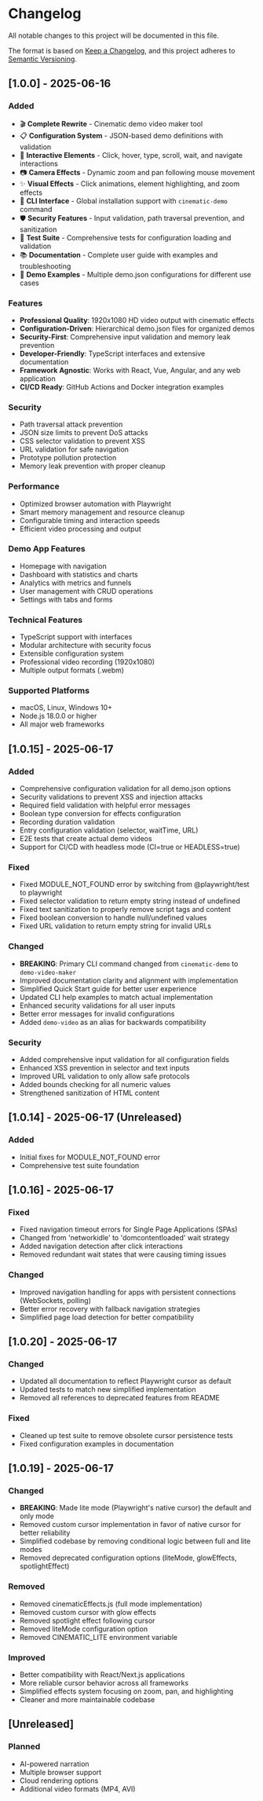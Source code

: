 # Changelog

All notable changes to this project will be documented in this file.

The format is based on [Keep a Changelog](https://keepachangelog.com/en/1.0.0/),
and this project adheres to [Semantic Versioning](https://semver.org/spec/v2.0.0.html).

## [1.0.0] - 2025-06-16

### Added
- 🎬 **Complete Rewrite** - Cinematic demo video maker tool
- 📋 **Configuration System** - JSON-based demo definitions with validation
- 🎯 **Interactive Elements** - Click, hover, type, scroll, wait, and navigate interactions
- 📷 **Camera Effects** - Dynamic zoom and pan following mouse movement
- ✨ **Visual Effects** - Click animations, element highlighting, and zoom effects
- 🔧 **CLI Interface** - Global installation support with `cinematic-demo` command
- 🛡️ **Security Features** - Input validation, path traversal prevention, and sanitization
- 🧪 **Test Suite** - Comprehensive tests for configuration loading and validation
- 📚 **Documentation** - Complete user guide with examples and troubleshooting
- 🎪 **Demo Examples** - Multiple demo.json configurations for different use cases

### Features
- **Professional Quality**: 1920x1080 HD video output with cinematic effects
- **Configuration-Driven**: Hierarchical demo.json files for organized demos
- **Security-First**: Comprehensive input validation and memory leak prevention
- **Developer-Friendly**: TypeScript interfaces and extensive documentation
- **Framework Agnostic**: Works with React, Vue, Angular, and any web application
- **CI/CD Ready**: GitHub Actions and Docker integration examples

### Security
- Path traversal attack prevention
- JSON size limits to prevent DoS attacks
- CSS selector validation to prevent XSS
- URL validation for safe navigation
- Prototype pollution protection
- Memory leak prevention with proper cleanup

### Performance
- Optimized browser automation with Playwright
- Smart memory management and resource cleanup
- Configurable timing and interaction speeds
- Efficient video processing and output

### Demo App Features
- Homepage with navigation
- Dashboard with statistics and charts
- Analytics with metrics and funnels
- User management with CRUD operations
- Settings with tabs and forms

### Technical Features
- TypeScript support with interfaces
- Modular architecture with security focus
- Extensible configuration system
- Professional video recording (1920x1080)
- Multiple output formats (.webm)

### Supported Platforms
- macOS, Linux, Windows 10+
- Node.js 18.0.0 or higher
- All major web frameworks

## [1.0.15] - 2025-06-17

### Added
- Comprehensive configuration validation for all demo.json options
- Security validations to prevent XSS and injection attacks
- Required field validation with helpful error messages
- Boolean type conversion for effects configuration
- Recording duration validation
- Entry configuration validation (selector, waitTime, URL)
- E2E tests that create actual demo videos
- Support for CI/CD with headless mode (CI=true or HEADLESS=true)

### Fixed
- Fixed MODULE_NOT_FOUND error by switching from @playwright/test to playwright
- Fixed selector validation to return empty string instead of undefined
- Fixed text sanitization to properly remove script tags and content
- Fixed boolean conversion to handle null/undefined values
- Fixed URL validation to return empty string for invalid URLs

### Changed
- **BREAKING**: Primary CLI command changed from `cinematic-demo` to `demo-video-maker`
- Improved documentation clarity and alignment with implementation
- Simplified Quick Start guide for better user experience
- Updated CLI help examples to match actual implementation
- Enhanced security validations for all user inputs
- Better error messages for invalid configurations
- Added `demo-video` as an alias for backwards compatibility

### Security
- Added comprehensive input validation for all configuration fields
- Enhanced XSS prevention in selector and text inputs
- Improved URL validation to only allow safe protocols
- Added bounds checking for all numeric values
- Strengthened sanitization of HTML content

## [1.0.14] - 2025-06-17 (Unreleased)

### Added
- Initial fixes for MODULE_NOT_FOUND error
- Comprehensive test suite foundation

## [1.0.16] - 2025-06-17

### Fixed
- Fixed navigation timeout errors for Single Page Applications (SPAs)
- Changed from 'networkidle' to 'domcontentloaded' wait strategy
- Added navigation detection after click interactions
- Removed redundant wait states that were causing timing issues

### Changed
- Improved navigation handling for apps with persistent connections (WebSockets, polling)
- Better error recovery with fallback navigation strategies
- Simplified page load detection for better compatibility

## [1.0.20] - 2025-06-17

### Changed
- Updated all documentation to reflect Playwright cursor as default
- Updated tests to match new simplified implementation
- Removed all references to deprecated features from README

### Fixed
- Cleaned up test suite to remove obsolete cursor persistence tests
- Fixed configuration examples in documentation

## [1.0.19] - 2025-06-17

### Changed
- **BREAKING**: Made lite mode (Playwright's native cursor) the default and only mode
- Removed custom cursor implementation in favor of native cursor for better reliability
- Simplified codebase by removing conditional logic between full and lite modes
- Removed deprecated configuration options (liteMode, glowEffects, spotlightEffect)

### Removed
- Removed cinematicEffects.js (full mode implementation)
- Removed custom cursor with glow effects
- Removed spotlight effect following cursor
- Removed liteMode configuration option
- Removed CINEMATIC_LITE environment variable

### Improved
- Better compatibility with React/Next.js applications
- More reliable cursor behavior across all frameworks
- Simplified effects system focusing on zoom, pan, and highlighting
- Cleaner and more maintainable codebase

## [Unreleased]

### Planned
- AI-powered narration
- Multiple browser support
- Cloud rendering options
- Additional video formats (MP4, AVI)